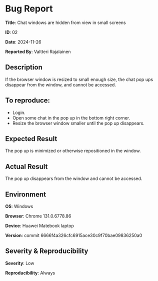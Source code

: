 # Bug Report

**Title**: Chat windows are hidden from view in small screens

**ID**: 02

**Date**: 2024-11-26

**Reported By**: Valtteri Rajalainen

## Description
If the browser window is resized to small enough size, the chat pop ups disappear from the window, and cannot be accessed.

## To reproduce:
- Login.
- Open some chat in the pop up in the bottom right corner.
- Resize the browser window smaller until the pop up disappears.


## Expected Result
The pop up is minimized or otherwise repositioned in the window.

## Actual Result
The pop up disappears from the window and cannot be accessed.


## Environment
**OS**: Windows

**Browser**: Chrome 131.0.6778.86

**Device**: Huawei Matebook laptop

**Version**: commit 6666f4a326cfc6915ace30c9f70bae09836250a0


## Severity & Reproducibility

**Severity**: Low

**Reproducibility**: Always
